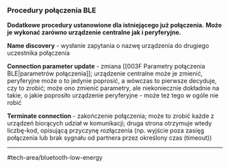 ### Procedury połączenia BLE
**Dodatkowe procedury ustanowione dla istniejącego już połączenia.**
**Może je wykonać zarówno urządzenie centralne jak i peryferyjne.**

**Name discovery** - wysłanie zapytania o nazwę urządzenia do drugiego uczestnika połączenia

**Connection parameter update** - zmiana [[003F Parametry połączenia BLE|parametrów połączenia]]; urządzenie centralne może je zmienić, peryferyjne może o to jedynie poprosić, a wówczas to pierwsze decyduje, czy to zrobić; może ono zmienić parametry, ale niekoniecznie dokładnie na takie, o jakie poprosiło urządzenie peryferyjne - może też tego w ogóle nie robić

**Terminate connection** - zakończenie połączenia; może to zrobić każde z urządzeń biorących udział w komunikacji; druga strona otrzymuje wtedy liczbę-kod, opisującą przyczynę rozłączenia (np. wyjście poza zasięg połączenia lub brak sygnału od partnera przez określony czas (timeout))

---
#tech-area/bluetooth-low-energy 